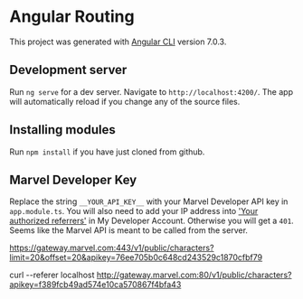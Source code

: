 # Angular Routing
This project was generated with [Angular CLI](https://github.com/angular/angular-cli) version 7.0.3.

## Development server

Run `ng serve` for a dev server. Navigate to `http://localhost:4200/`. The app will automatically reload if you change any of the source files.

## Installing modules

Run `npm install` if you have just cloned from github.

## Marvel Developer Key

Replace the string `__YOUR_API_KEY__` with your Marvel Developer API key in `app.module.ts`.
You will also need to add your IP address into ['Your authorized referrers'](https://developer.marvel.com/account) in My Developer Account. Otherwise you will get a `401`. Seems like the Marvel API is meant to be called from the server.


https://gateway.marvel.com:443/v1/public/characters?limit=20&offset=20&apikey=76ee705b0c648cd243529c1870cfbf79

curl --referer localhost http://gateway.marvel.com:80/v1/public/characters?apikey=f389fcb49ad574e10ca570867f4bfa43